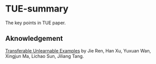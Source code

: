# TUE-summary
The key points in TUE paper.

## Aknowledgement
[Transferable Unlearnable Examples](https://arxiv.org/abs/2210.10114) by Jie Ren, Han Xu, Yuxuan Wan, Xingjun Ma, Lichao Sun, Jiliang Tang.
